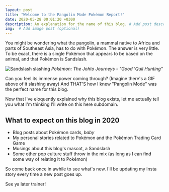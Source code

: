 ```yaml
---
layout: post
title: "Welcome to the Pangolin Mode Pokémon Report!"
date: 2020-05-28 00:01:20 +0300
description: An explanation for the name of this blog. # Add post description (optional)
img:  # Add image post (optional)
---
```

You might be wondering what the pangolin, a mammal native to Africa and parts of Southeast Asia, has to do with Pokémon. The answer is very little. To be exact, there is a single Pokémon that appears to be based on the animal, and that Pokémon is Sandslash.

![Sandslash slashing]({{site.baseurl}}/assets/img/intro-article/sandslash_pangolin_pokemon-18.png)
<i id="picturecredit">Pokémon: The Johto Journeys - "Good 'Quil Hunting"</i>

Can you feel its immense power coming through? (Imagine there's a GIF above of it slashing away)
And THAT'S how I knew "Pangolin Mode" was the perfect name for this blog.

Now that I've eloquently explained why this blog exists, let me actually tell you what I'm thinking I'll write on this here subdomain.

<h2> What to expect on this blog in 2020 </h2>
<ul>
<li> Blog posts about Pokémon cards, <i>baby</i> </li>
<li> My personal stories related to Pokémon and the Pokémon Trading Card Game </li>
<li> Musings about this blog's mascot, a Sandslash </li>
<li> Some other pop culture stuff throw in the mix (as long as I can find some way of relating it to Pokémon) </li>
</ul>

So come back once in awhile to see what's new. I'll be updating my Insta story every time a new post goes up.

See ya later trainer!

<!--
A story about how I fell in love with Pokémon cards again
Quick story: A year or so ago I decided I wanted to write a short story and landed on a pangolin as the protagonist. Since then, I've become passionate about their survival.

In December of 2019, my stepbrother was showing me the collection of Pokémon cards he had brought with him for Christmas vacation. At first, I dismissed them, thinking I was over that childhood phase, knowing that as a kid I never really played the game but only collected them. "What was the point?" I thought. Being stuck in an apartment in Vietnam all day however leads you to want to do pretty much anything besides watch more YouTube. So I asked, "can you remind me how to play?"

I quickly discovered he was not as familiar with the rules as I expected. Even worse, he had a random assortment of Energy cards with random Pokémon types, rendering our games frustrating and slow. But that frustration built up an itch. "How is a deck meant to be built?" "What can I do to execute my gameplan?" And thus a fire was lit deep in my soul to understand the Pokémon Trading Card Game. If I was feeling a rush from constructing these two haphazard decks to play against my stepbrother, what would happen if I actually had a decent collection to work with?

That fire would become an inferno a couple months later when my friend visited me, and we would find a bevy of booster packs and theme decks available at a toy store in a Koreatown mall (read: I hardly went outside pre-covid-19, and in my head, I had to buy cards in-person.) -->



<!-- You’ll find this post in your `_posts` directory. Go ahead and edit it and re-build the site to see your changes. You can rebuild the site in many different ways, but the most common way is to run `jekyll serve`, which launches a web server and auto-regenerates your site when a file is updated.

To add new posts, simply add a file in the `_posts` directory that follows the convention `YYYY-MM-DD-name-of-post.ext` and includes the necessary front matter. Take a look at the source for this post to get an idea about how it works.

Jekyll also offers powerful support for code snippets:

{% highlight ruby %}
def print_hi(name)
  puts "Hi, #{name}"
end
print_hi('Tom')
#=> prints 'Hi, Tom' to STDOUT.
{% endhighlight %}

Check out the [Jekyll docs][jekyll-docs] for more info on how to get the most out of Jekyll. File all bugs/feature requests at [Jekyll’s GitHub repo][jekyll-gh]. If you have questions, you can ask them on [Jekyll Talk][jekyll-talk].

[jekyll-docs]: https://jekyllrb.com/docs/home
[jekyll-gh]:   https://github.com/jekyll/jekyll
[jekyll-talk]: https://talk.jekyllrb.com/ -->
